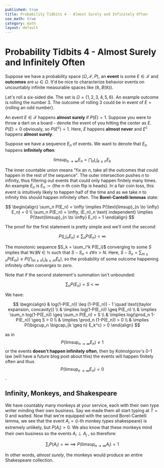 ```yaml
---
published: true
title: Probability Tidbits 4 - Almost Surely and Infinitely Often
use_math: true
category: math
layout: default
---
```


# Probability Tidbits 4 - Almost Surely and Infinitely Often

Suppose we have a probability space $(\Omega, \mathcal{F}, P)$, an **event** is some $E \in \mathcal{F}$ and **outcomes** are $\omega \in \Omega$. It'd be nice to characterize behavior events on uncountably infinite measurable spaces like $(\mathbb{R}, B(\mathbb{R}))$.

Let's roll a six-sided die. The set is $\Omega = \{1,2,3,4,5,6\}$. An example outcome is rolling the number 3. The outcome of rolling 3 could be in event of $E = \{\text{rolling an odd number}\}$.

An event $E \in \mathcal{F}$ happens **almost surely** if $P(E) = 1$. Suppose you were to throw a dart on a board - denote the event of you hitting the center as $E$. $P(E) = 0$ obviously, so $P(E^c) = 1$. Here, $E$ happens **almost never** and $E^c$ happens **almost surely**.

Suppose we have a sequence $E_n$ of events. We want to denote that $E_n$ happens **infinitely often**:


$$
\text{limsup}_{n \to \infty} E_n = \bigcap_n\bigcup_{k \geq n} E_k
$$


The inner countable union means "fix an $n$, take all the outcomes that could happen in the rest of the sequence". The outer intersection pushes $n$ to infinity, thus filtering out events that could only happen finitely many times. An example $E_n$ is $E_n := \{\text{the n-th coin flip is heads}\}$. In a fair coin toss, this event is intuitively likely to happen half of the time and as we take $n$ to infinity this should happen infinitely often. The **Borel-Cantelli lemmas** state:


$$
\begin{align}
\sum_n P(E_n) < \infty \implies P(\text{limsup}_{n \to \infty} E_n) = 0 \\
\sum_n P(E_n) = \infty, (E_n)_n \text{ independent} \implies P(\text{limsup}_{n \to \infty} E_n) = 1
\end{align}
$$


The proof for the first statement is pretty simple and we'll omit the second:

$$
P(\bigcup_nE_n) \leq \sum_n P(E_n) < \infty
$$

The monotonic sequence $S_k = \sum_i^k P(E_i)$ converging to some $S$ implies that $\forall \epsilon \exists N \in \mathbb{N}$ such that $S - S_n < \epsilon \forall n > N$. Here, $S - S_n = \sum_{m\geq n}P(E_m) \geq P(\bigcap_{m\geq n} \bigcup_{k \geq m} E_k)$, so the probability of some outcome happening infinitely often converges to zero.

Note that if the second statement's summation isn't unbounded:

$$
\sum_n P(E_n) = S < \infty
$$

We have:

$$
\begin{align}
& log(1-P(E_n)) \leq (1-P(E_n)) - 1 \quad \text{(taylor expansion, concavity)} \\
& \implies log(1-P(E_n)) \geq P(E_n) \\
& \implies \sum_n log(1-P(E_n)) \geq \sum_n P(E_n) = S \\
& \implies log(\prod_n 1-P(E_n)) \geq S > 0 \\
& \implies \prod_n (1-P(E_n)) > 0 \\
& \implies P(\bigcup_n \bigcap_{k \geq n} E_k^c) > 0
\end{align}
$$

as in $$P(\text{limsup}_{n \to \infty} E_n) \neq 1$$ or the events **doesn't happen infinitely often**, then by Kolmolgorov's 0-1 law (will have a future blog post about this) the events will happen finitely often and thus $$P(\text{limsup}_{n \to \infty} E_n) = 0$$.

## Infinity, Monkeys, and Shakespeare
We have countably many monkeys at your service, each with their own type writer minding their own business. Say we made them all start typing at $T = 0$ and waited. Now that we're equipped with the second Borel-Cantelli lemma, we see that the event $A_i = \{\text{i-th monkey types shakespeare}\}$ is extremely unlikely, but $P(A_i) > 0$. We also know that these monkeys mind their own business so the events $A_i \perp A_j$ , so therefore:

$$
\sum_i P(A_i) = \infty \implies P(\text{limsup}_{n \to \infty} A_i) = 1
$$

In other words, *almost surely*, the monkeys would produce an entire Shakespeare collection.

<script src="https://utteranc.es/client.js" repo="OneRaynyDay/oneraynyday.github.io" issue-term="pathname" theme="github-light" crossorigin="anonymous" async> </script>
